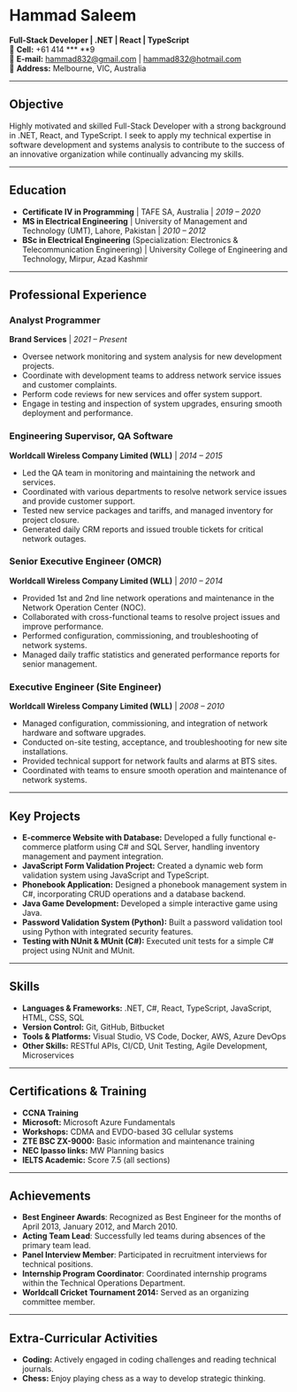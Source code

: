 
# **Hammad Saleem**

**Full-Stack Developer | .NET | React | TypeScript**  
📱 **Cell:** +61 414 *** **9   
📧 **E-mail:** [hammad832@gmail.com](mailto:hammad832@gmail.com) | [hammad832@hotmail.com](mailto:hammad832@gmail.com)  
📍 **Address:** Melbourne, VIC, Australia  

---

## **Objective**

Highly motivated and skilled Full-Stack Developer with a strong background in .NET, React, and TypeScript. I seek to apply my technical expertise in software development and systems analysis to contribute to the success of an innovative organization while continually advancing my skills.

---

## **Education**

- **Certificate IV in Programming** | TAFE SA, Australia | *2019 – 2020*  
- **MS in Electrical Engineering** | University of Management and Technology (UMT), Lahore, Pakistan | *2010 – 2012*  
- **BSc in Electrical Engineering** (Specialization: Electronics & Telecommunication Engineering) | University College of Engineering and Technology, Mirpur, Azad Kashmir  

---

## **Professional Experience**

### **Analyst Programmer**  
**Brand Services** | *2021 – Present*  

- Oversee network monitoring and system analysis for new development projects.
- Coordinate with development teams to address network service issues and customer complaints.
- Perform code reviews for new services and offer system support.
- Engage in testing and inspection of system upgrades, ensuring smooth deployment and performance.

### **Engineering Supervisor, QA Software**  
**Worldcall Wireless Company Limited (WLL)** | *2014 – 2015*  

- Led the QA team in monitoring and maintaining the network and services.
- Coordinated with various departments to resolve network service issues and provide customer support.
- Tested new service packages and tariffs, and managed inventory for project closure.
- Generated daily CRM reports and issued trouble tickets for critical network outages.

### **Senior Executive Engineer (OMCR)**  
**Worldcall Wireless Company Limited (WLL)** | *2010 – 2014*  

- Provided 1st and 2nd line network operations and maintenance in the Network Operation Center (NOC).
- Collaborated with cross-functional teams to resolve project issues and improve performance.
- Performed configuration, commissioning, and troubleshooting of network systems.
- Managed daily traffic statistics and generated performance reports for senior management.

### **Executive Engineer (Site Engineer)**  
**Worldcall Wireless Company Limited (WLL)** | *2008 – 2010*  

- Managed configuration, commissioning, and integration of network hardware and software upgrades.
- Conducted on-site testing, acceptance, and troubleshooting for new site installations.
- Provided technical support for network faults and alarms at BTS sites.
- Coordinated with teams to ensure smooth operation and maintenance of network systems.

---

## **Key Projects**

- **E-commerce Website with Database:** Developed a fully functional e-commerce platform using C# and SQL Server, handling inventory management and payment integration.
- **JavaScript Form Validation Project:** Created a dynamic web form validation system using JavaScript and TypeScript.
- **Phonebook Application:** Designed a phonebook management system in C#, incorporating CRUD operations and a database backend.
- **Java Game Development:** Developed a simple interactive game using Java.
- **Password Validation System (Python):** Built a password validation tool using Python with integrated security features.
- **Testing with NUnit & MUnit (C#):** Executed unit tests for a simple C# project using NUnit and MUnit.

---

## **Skills**

- **Languages & Frameworks:** .NET, C#, React, TypeScript, JavaScript, HTML, CSS, SQL  
- **Version Control:** Git, GitHub, Bitbucket  
- **Tools & Platforms:** Visual Studio, VS Code, Docker, AWS, Azure DevOps  
- **Other Skills:** RESTful APIs, CI/CD, Unit Testing, Agile Development, Microservices  

---

## **Certifications & Training**

- **CCNA Training**
- **Microsoft:** Microsoft Azure Fundamentals  
- **Workshops:** CDMA and EVDO-based 3G cellular systems  
- **ZTE BSC ZX-9000:** Basic information and maintenance training  
- **NEC Ipasso links:** MW Planning basics  
- **IELTS Academic:** Score 7.5 (all sections)

---

## **Achievements**

- **Best Engineer Awards**: Recognized as Best Engineer for the months of April 2013, January 2012, and March 2010.
- **Acting Team Lead**: Successfully led teams during absences of the primary team lead.
- **Panel Interview Member**: Participated in recruitment interviews for technical positions.
- **Internship Program Coordinator**: Coordinated internship programs within the Technical Operations Department.
- **Worldcall Cricket Tournament 2014:** Served as an organizing committee member.

---

## **Extra-Curricular Activities**

- **Coding:** Actively engaged in coding challenges and reading technical journals.  
- **Chess:** Enjoy playing chess as a way to develop strategic thinking.
